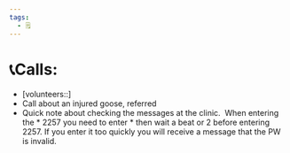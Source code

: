 ```yaml
---
tags:
  - 🗒️
---
```


# 📞Calls:
- [volunteers::]
- Call about an injured goose, referred
- Quick note about checking the messages at the clinic.  When entering the * 2257 you need to enter * then wait a beat or 2 before entering 2257. If you enter it too quickly you will receive a message that the PW is invalid.